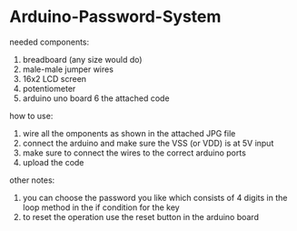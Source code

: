 # Arduino-Password-System
needed components: 
1. breadboard (any size would do)
2. male-male jumper wires
3. 16x2 LCD screen
4. potentiometer 
5. arduino uno board
6 the attached code

how to use:
1. wire all the omponents as shown in the attached JPG file
2. connect the arduino and make sure the VSS (or VDD) is at 5V input
3. make sure to connect the wires  to the correct arduino ports 
4. upload the code 

other notes:
1. you can choose the password you like which consists of 4 digits in the loop method in the if condition for the key 
2. to reset the operation use the reset button in the arduino board 
